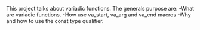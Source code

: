This project talks about variadic functions.
The generals purpose are:
-What are variadic functions.
-How use va_start, va_arg and va_end macros
-Why and how to use the const type qualifier.
